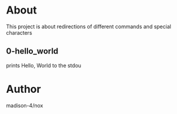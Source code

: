 # About
This project is about redirections of different commands and special characters
## 0-hello_world
prints Hello, World to the stdou
# Author
madison-4/nox